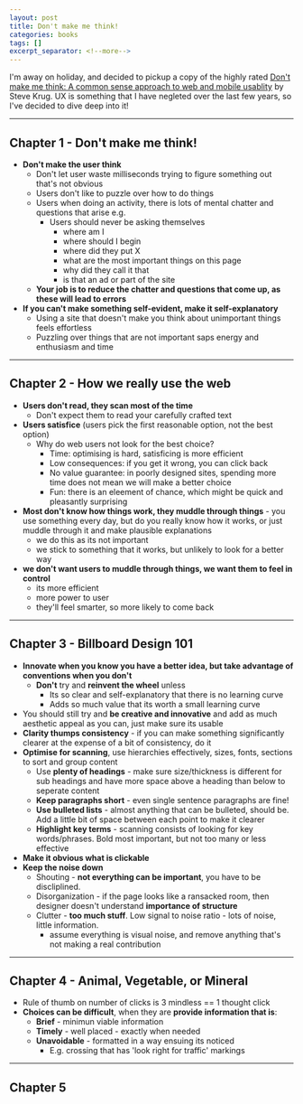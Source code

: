 ```yaml
---
layout: post
title: Don't make me think!
categories: books
tags: []
excerpt_separator: <!--more-->
---
```


<!-- ![Clean code cover]({{ site.baseurl }}{% link /assets/images/clean-code-cover.png %}){: .center-image } -->

<sup>
    <sup>
        <!-- Update: 19/03/19 -->
    </sup>
</sup>

I'm away on holiday, and decided to pickup a copy of the highly rated [Don't make me think: A common sense approach to web and mobile usablity](https://www.amazon.co.uk/Dont-Make-Think-Revisited-Usability/dp/0321965515/ref=sr_1_2?keywords=steve+krug&qid=1564482865&s=gateway&sr=8-2) by Steve Krug. UX is something that I have negleted over the last few years, so I've decided to dive deep into it!

<!--more-->

---

## Chapter 1 - Don't make me think!

- **Don't make the user think**
  - Don't let user waste milliseconds trying to figure something out that's not obvious
  - Users don't like to puzzle over how to do things
  - Users when doing an activity, there is lots of mental chatter and questions that arise e.g.
    - Users should never be asking themselves
      - where am I
      - where should I begin
      - where did they put X
      - what are the most important things on this page
      - why did they call it that
      - is that an ad or part of the site
  - **Your job is to reduce the chatter and questions that come up, as these will lead to errors**
- **If you can't make something self-evident, make it self-explanatory**
  - Using a site that doesn't make you think about unimportant things feels effortless
  - Puzzling over things that are not important saps energy and enthusiasm and time

---

## Chapter 2 - How we really use the web

- **Users don't read, they scan most of the time**
  - Don't expect them to read your carefully crafted text
- **Users satisfice** (users pick the first reasonable option, not the best option)
  - Why do web users not look for the best choice?
    - Time: optimising is hard, satisficing is more efficient
    - Low consequences: if you get it wrong, you can click back
    - No value guarantee: in poorly designed sites, spending more time does not mean we will make a better choice
    - Fun: there is an eleement of chance, which might be quick and pleasantly surprising
- **Most don't know how things work, they muddle through things** - you use something every day, but do you really know how it works, or just muddle through it and make plausible explanations
  - we do this as its not important
  - we stick to something that it works, but unlikely to look for a better way
- **we don't want users to muddle through things, we want them to feel in control**
  - its more efficient
  - more power to user
  - they'll feel smarter, so more likely to come back

---

## Chapter 3 - Billboard Design 101

- **Innovate when you know you have a better idea, but take advantage of conventions when you don't**
  - **Don't** try and **reinvent the wheel** unless
    - Its so clear and self-explanatory that there is no learning curve
    - Adds so much value that its worth a small learning curve
- You should still try and **be creative and innovative** and add as much aesthetic appeal as you can, just make sure its usable
- **Clarity thumps consistency** - if you can make something significantly clearer at the expense of a bit of consistency, do it
- **Optimise for scanning**, use hierarchies effectively, sizes, fonts, sections to sort and group content
  - Use **plenty of headings** - make sure size/thickness is different for sub headings and have more space above a heading than below to seperate content
  - **Keep paragraphs short** - even single sentence paragraphs are fine!
  - **Use bulleted lists** - almost anything that can be bulleted, should be. Add a little bit of space between each point to make it clearer
  - **Highlight key terms** - scanning consists of looking for key words/phrases. Bold most important, but not too many or less effective
- **Make it obvious what is clickable**
- **Keep the noise down**
  - Shouting - **not everything can be important**, you have to be discliplined.
  - Disorganization - if the page looks like a ransacked room, then designer doesn't understand **importance of structure**
  - Clutter - **too much stuff**. Low signal to noise ratio - lots of noise, little information.
    - assume everything is visual noise, and remove anything that's not making a real contribution

---

## Chapter 4 - Animal, Vegetable, or Mineral

- Rule of thumb on number of clicks is 3 mindless == 1 thought click
- **Choices can be difficult**, when they are **provide information that is**:
  - **Brief** - minimun viable information
  - **Timely** - well placed - exactly when needed
  - **Unavoidable** - formatted in a way ensuing its noticed
    - E.g. crossing that has 'look right for traffic' markings

---

## Chapter 5
